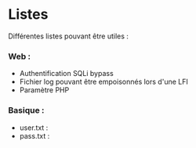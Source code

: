 # Listes
Différentes listes pouvant être utiles :

### Web :
- Authentification SQLi bypass
- Fichier log pouvant être empoisonnés lors d'une LFI
- Paramètre PHP

### Basique :
- user.txt :
- pass.txt :
